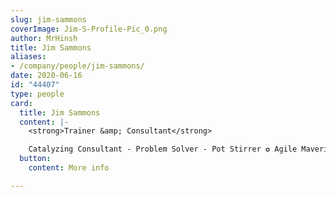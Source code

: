 ```yaml
---
slug: jim-sammons
coverImage: Jim-S-Profile-Pic_0.png
author: MrHinsh
title: Jim Sammons
aliases:
- /company/people/jim-sammons/
date: 2020-06-16
id: "44407"
type: people
card:
  title: Jim Sammons
  content: |-
    <strong>Trainer &amp; Consultant</strong>

    Catalyzing Consultant - Problem Solver - Pot Stirrer ✪ Agile Maverick, Trainer, &amp; Coach with 25+ yrs in Tech ✪ Scrum (PST) &amp; Kanban (PKT) Expert ✪ Mastering Agility Podcast Co-host ✪ Enterprise Agile Coach
  button:
    content: More info

---
```









